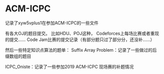 # ACM-ICPC
记录了xyw5vplus1在参加ACM-ICPC的一些文件

有各大OJ的题目提交。
比如HDU、POJ这种，
Codeforces上每场比赛或者重现的提交……
Code Jam比赛的提交记录（有部分题只过了部分分，还没补……）

然后一些特定知识点算法的题单：
Suffix Array Problem：记录了一些做过的后缀数组的题目

ICPC_Oniste：记录了一些参加2019 ACM-ICPC 现场赛的补题情况

